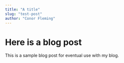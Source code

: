 ```yaml
---
title: "A title"
slug: "test-post"
author: "Conor Fleming"
---
```


# Here is a blog post

This is a sample blog post for eventual use with my blog.